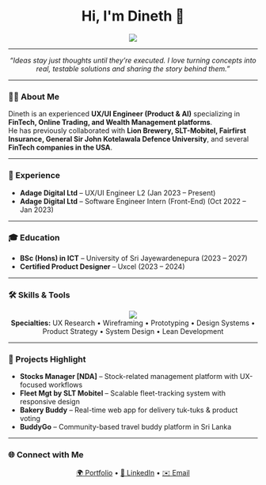 <h1 align="center">Hi, I'm Dineth 👋</h1>

<p align="center">
  <img src="https://komarev.com/ghpvc/?username=dinethlive&color=blue&style=flat-square">
</p>

---

<p align="center">
  <i>“Ideas stay just thoughts until they’re executed. I love turning concepts into real, testable solutions and sharing the story behind them.”</i>
</p>

---

### 👨‍💻 About Me  
Dineth is an experienced **UX/UI Engineer (Product & AI)** specializing in **FinTech, Online Trading, and Wealth Management platforms**.  
He has previously collaborated with **Lion Brewery, SLT-Mobitel, Fairfirst Insurance, General Sir John Kotelawala Defence University**, and several **FinTech companies in the USA**.  

---

### 💼 Experience  
- **Adage Digital Ltd** – UX/UI Engineer L2 (Jan 2023 – Present)  
- **Adage Digital Ltd** – Software Engineer Intern (Front-End) (Oct 2022 – Jan 2023)  

---

### 🎓 Education  
- **BSc (Hons) in ICT** – University of Sri Jayewardenepura (2023 – 2027)  
- **Certified Product Designer** – Uxcel (2023 – 2024)  

---

### 🛠️ Skills & Tools  
<p align="center">
  <img src="https://skillicons.dev/icons?i=figma,react,nodejs,php,mysql,js,html,css,git,linux,aws" /><br>
  <b>Specialties:</b> UX Research • Wireframing • Prototyping • Design Systems • Product Strategy • System Design • Lean Development
</p>

---

### 🚀 Projects Highlight  
- **Stocks Manager [NDA]** – Stock-related management platform with UX-focused workflows  
- **Fleet Mgt by SLT Mobitel** – Scalable fleet-tracking system with responsive design  
- **Bakery Buddy** – Real-time web app for delivery tuk-tuks & product voting  
- **BuddyGo** – Community-based travel buddy platform in Sri Lanka  

---

### 🌐 Connect with Me  
<p align="center">
  <a href="https://dineth.lk">🌍 Portfolio</a> •
  <a href="https://linkedin.com/in/dinethlive">💼 LinkedIn</a> •
  <a href="mailto:hello@dineth.lk">✉️ Email</a>
</p>
